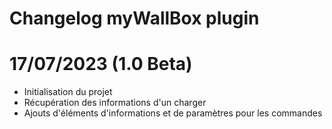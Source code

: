 # Changelog myWallBox plugin

# 17/07/2023 (1.0 Beta)

- Initialisation du projet
- Récupération des informations d'un charger
- Ajouts d'éléments d'informations et de paramètres pour les commandes
